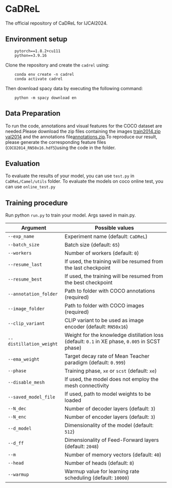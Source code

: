 # CaDReL
The official repository of CaDReL for IJCAI2024.

## Environment setup
        pytorch==1.8.2+cu111
        python==3.9.16

Clone the repository and create the `cadrel` using:

        conda env create -n cadrel
        conda activate cadrel
    

Then download spacy data by executing the following command:

        python -m spacy download en

## Data Preparation
To run the code, annotations and visual features for the COCO dataset are needed.Please download the zip files containing the images [train2014.zip](http://images.cocodataset.org/zips/train2014.zip) [val2014](http://images.cocodataset.org/zips/val2014.zip) and the annotations file[annotations.zip](https://pan.baidu.com/s/17ik-2OZGFaQ5-AzCCWkL9w).To reproduce our result, please generate the corresponding feature files (`COCO2014_RN50x16.hdf5`)using the code in the folder.

## Evaluation
To evaluate the results of your model, you can use `test.py` in `CaDReL/Camel/utils` folder.
To evaluate the models on coco online test, you can use `online_test.py`

## Training procedure
Run python `run.py` to train your model. Args saved in main.py.

| Argument | Possible values |
|------|------|
| `--exp_name` | Experiment name (default: `CaDReL`) |
| `--batch_size` | Batch size (default: `65`) |
| `--workers` | Number of workers (default: `0`) |
| `--resume_last` | If used, the training will be resumed from the last checkpoint |
| `--resume_best` | If used, the training will be resumed from the best checkpoint |
| `--annotation_folder` | Path to folder with COCO annotations (required) |
| `--image_folder` | Path to folder with COCO images (required) |
| `--clip_variant` | CLIP variant to be used as image encoder (default: `RN50x16`) |
| `--distillation_weight` | Weight for the knowledge distillation loss (default: `0.1` in XE phase, `0.005` in SCST phase) |
| `--ema_weight` | Target decay rate of Mean Teacher paradigm (default: `0.999`) |
| `--phase` | Training phase, `xe` or `scst` (default: `xe`) |
| `--disable_mesh` | If used, the model does not employ the mesh connectivity |
| `--saved_model_file` | If used, path to model weights to be loaded |
| `--N_dec` | Number of decoder layers (default: `3`) |
| `--N_enc` | Number of encoder layers (default: `3`) |
| `--d_model` | Dimensionality of the model (default: `512`) |
| `--d_ff` | Dimensionality of Feed-Forward layers (default: `2048`) |
| `--m` | Number of memory vectors (default: `40`) |
| `--head` | Number of heads (default: `8`) |
| `--warmup` | Warmup value for learning rate scheduling (default: `10000`) |
